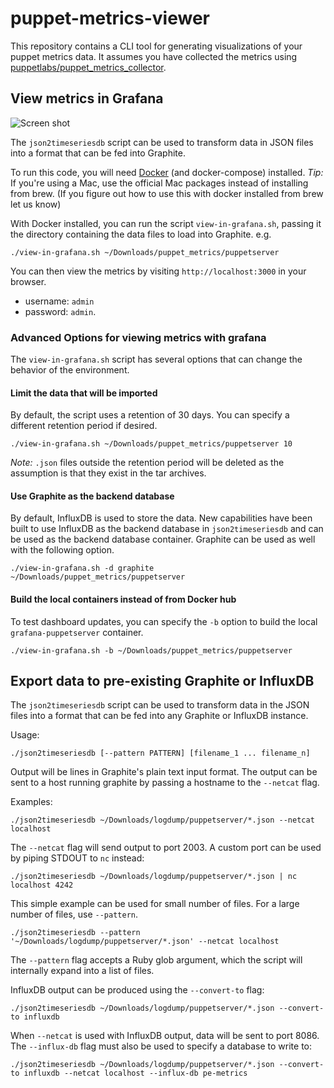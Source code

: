 # puppet-metrics-viewer

This repository contains a CLI tool for generating visualizations of your puppet
metrics data.  It assumes you have collected the metrics using  [puppetlabs/puppet_metrics_collector](https://forge.puppet.com/puppetlabs/puppet_metrics_collector).

## View metrics in Grafana

![Screen shot](./images/grafana.jpg)

 The `json2timeseriesdb` script can be used to transform data in JSON files into a format that can be fed into Graphite.

To run this code, you will need [Docker](https://www.docker.com/products/overview) (and docker-compose) installed.  _Tip:_ If you're using a Mac, use the official Mac packages instead of installing from brew.  (If you figure out how to use this with docker installed from brew let us know)

With Docker installed, you can run the script `view-in-grafana.sh`, passing it the directory containing the data files to load into Graphite. e.g.

```
./view-in-grafana.sh ~/Downloads/puppet_metrics/puppetserver
```

You can then view the metrics by visiting `http://localhost:3000` in your browser.
 - username: `admin`
 - password: `admin`.

### Advanced Options for viewing metrics with grafana
The `view-in-grafana.sh` script has several options that can change the behavior of the environment.

#### Limit the data that will be imported

By default, the script uses a retention of 30 days. You can specify a different retention period if desired.

```
./view-in-grafana.sh ~/Downloads/puppet_metrics/puppetserver 10
```

_Note:_ `.json` files outside the retention period will be deleted as the assumption is that they exist in the tar archives.

#### Use Graphite as the backend database
By default, InfluxDB is used to store the data. New capabilities have been built to use InfluxDB as the backend database in `json2timeseriesdb` and can be used as the backend database container. Graphite can be used as well with the following option. 

```
./view-in-grafana.sh -d graphite  ~/Downloads/puppet_metrics/puppetserver
```

#### Build the local containers instead of from Docker hub
To test dashboard updates, you can specify the `-b` option to build the local `grafana-puppetserver` container.

```
./view-in-grafana.sh -b ~/Downloads/puppet_metrics/puppetserver

```

## Export data to pre-existing Graphite or InfluxDB

The `json2timeseriesdb` script can be used to transform data in the JSON files into a format that can be fed into any Graphite or InfluxDB instance.

Usage:

```
./json2timeseriesdb [--pattern PATTERN] [filename_1 ... filename_n]
```

Output will be lines in Graphite's plain text input format. The output can be sent to a host running graphite by passing a hostname to the `--netcat` flag.

Examples:

```
./json2timeseriesdb ~/Downloads/logdump/puppetserver/*.json --netcat localhost
```

The `--netcat` flag will send output to port 2003. A custom port can be used by piping STDOUT to `nc` instead:

```
./json2timeseriesdb ~/Downloads/logdump/puppetserver/*.json | nc localhost 4242
```

This simple example can be used for small number of files. For a large number of files, use `--pattern`.

```
./json2timeseriesdb --pattern '~/Downloads/logdump/puppetserver/*.json' --netcat localhost
```

The `--pattern` flag accepts a Ruby glob argument, which the script will internally expand into a list of files.

InfluxDB output can be produced using the `--convert-to` flag:

```
./json2timeseriesdb ~/Downloads/logdump/puppetserver/*.json --convert-to influxdb
```

When `--netcat` is used with InfluxDB output, data will be sent to port 8086. The `--influx-db` flag must also be used to specify a database to write to:

```
./json2timeseriesdb ~/Downloads/logdump/puppetserver/*.json --convert-to influxdb --netcat localhost --influx-db pe-metrics
```
